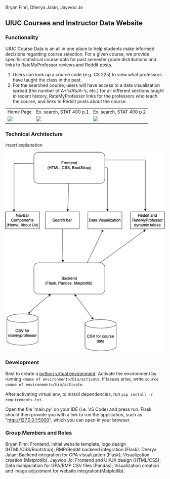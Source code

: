 Bryan Finn, Dherya Jalan, Jaywoo Jo

## UIUC Courses and Instructor Data Website

### Functionality
UIUC Course Data is an all in one place to help students make informed decisions
regarding course selection. For a given course, we provide specific statistical course data for past semester
grade distributions and links to RateMyProfessor reviews and Reddit posts.

1. Users can look up a course code (e.g. CS 225) to view what professors have
taught the class in the past.
2. For the searched course, users will have access to a data visualization spread (the number of A+’s/A’s/A-’s, etc.) for all different sections taught in recent history, RateMyProfessor links for the professors who teach the course, and links to Reddit posts about the course.

<table>
  <tr>
    <td> Home Page</td>
     <td> Ex. search, STAT 400 p.1 </td>
     <td> Ex. search, STAT 400 p.2</td>
  </tr>
  <tr>
    <td valign="top"><img src="/Users/jaywoojo/course-project-group-negative-4/README-Images/1.png"></td>
    <td valign="top"><img src="/Users/jaywoojo/course-project-group-negative-4/README-Images/2.png"></td>
    <td valign="top"><img src="/Users/jaywoojo/course-project-group-negative-4/README-Images/3.png"></td>
  </tr>
 </table>

### Technical Architecture
insert explanation

![Technical Architecture Image](/README-images/CS222-Framework.jpeg)

### Development
Best to create a [python virtual environment](https://phoenixnap.com/kb/install-flask#ftoc-heading-6). 
Activate the environment by running ```<name of environment>/bin/activate```. If issues arise, write ```source <name of environment>/bin/activate```.

After activating virtual env, to install dependencies, run ```pip install -r requirements.txt```.

Open the file 'main.py' on your IDE (i.e. VS Code) and press run. Flask should then provide you with a link to run the application, such as "http://127.0.0.1:5000", which you can open in your browser.

### Group Members and Roles
Bryan Finn: Frontend, initial website template, logo design (HTML/CSS/Bootstrap); RMP/Reddit backend integration (Flask).
Dherya Jalan: Backend integration for GPA visualization (Flask); Visualization creation (Matplotlib).
Jaywoo Jo: Frontend and UI/UX design (HTML/CSS); Data manipulation for GPA/RMP CSV files (Pandas); Visualization creation and image adjustment for website integration(Matplotlib).
